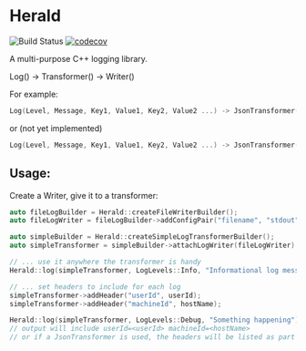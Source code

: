 # Herald
![Build Status](https://github.com/Justin-Randall/herald/actions/workflows/cmake-multi-platform.yml/badge.svg) [![codecov](https://codecov.io/github/Justin-Randall/herald/graph/badge.svg?token=4HYUF98OJ4)](https://codecov.io/github/Justin-Randall/herald)


A multi-purpose C++ logging library.

Log() -> Transformer() -> Writer()

For example: 

```cpp
Log(Level, Message, Key1, Value1, Key2, Value2 ...) -> JsonTransformer() -> FileWriter()
```

or (not yet implemented)

```cpp
Log(Level, Message, Key1, Value1, Key2, Value2 ...) -> JsonTransformer() -> ElasticSearchWriter()
```

## Usage:

Create a Writer, give it to a transformer:

```cpp
auto fileLogBuilder = Herald::createFileWriterBuilder();
auto fileLogWriter = fileLogBuilder->addConfigPair("filename", "stdout").build();

auto simpleBuilder = Herald::createSimpleLogTransformerBuilder();
auto simpleTransformer = simpleBuilder->attachLogWriter(fileLogWriter).build();

// ... use it anywhere the transformer is handy
Herald::log(simpleTransformer, LogLevels::Info, "Informational log message");

// ... set headers to include for each log
simpleTransformer->addHeader("userId", userId);
simpleTransformer->addHeader("machineId", hostName);

Herald::log(simpleTransformer, LogLevels::Debug, "Something happening");
// output will include userId=<userId> machineId=<hostName>
// or if a JsonTransformer is used, the headers will be listed as part of the well-formed json, suitable for ingestion by endpoints like ElasticSearch
```
